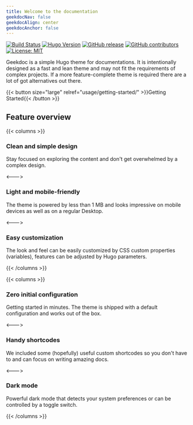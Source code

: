 ```yaml
---
title: Welcome to the documentation
geekdocNav: false
geekdocAlign: center
geekdocAnchor: false
---
```


<!-- markdownlint-capture -->
<!-- markdownlint-disable MD033 -->

<span class="badge-placeholder">[![Build Status](https://img.shields.io/drone/build/thegeeklab/hugo-geekdoc?logo=drone&server=https%3A%2F%2Fdrone.thegeeklab.de)](https://drone.thegeeklab.de/thegeeklab/hugo-geekdoc)</span>
<span class="badge-placeholder">[![Hugo Version](https://img.shields.io/badge/hugo-0.93-blue.svg)](https://gohugo.io)</span>
<span class="badge-placeholder">[![GitHub release](https://img.shields.io/github/v/release/thegeeklab/hugo-geekdoc)](https://github.com/thegeeklab/hugo-geekdoc/releases/latest)</span>
<span class="badge-placeholder">[![GitHub contributors](https://img.shields.io/github/contributors/thegeeklab/hugo-geekdoc)](https://github.com/thegeeklab/hugo-geekdoc/graphs/contributors)</span>
<span class="badge-placeholder">[![License: MIT](https://img.shields.io/github/license/thegeeklab/hugo-geekdoc)](https://github.com/thegeeklab/hugo-geekdoc/blob/main/LICENSE)</span>

<!-- markdownlint-restore -->

Geekdoc is a simple Hugo theme for documentations. It is intentionally designed as a fast and lean theme and may not fit the requirements of complex projects. If a more feature-complete theme is required there are a lot of got alternatives out there.

{{< button size="large" relref="usage/getting-started/" >}}Getting Started{{< /button >}}

## Feature overview

{{< columns >}}

### Clean and simple design

Stay focused on exploring the content and don't get overwhelmed by a complex design.

<--->

### Light and mobile-friendly

The theme is powered by less than 1 MB and looks impressive on mobile devices as well as on a regular Desktop.

<--->

### Easy customization

The look and feel can be easily customized by CSS custom properties (variables), features can be adjusted by Hugo parameters.

{{< /columns >}}

{{< columns >}}

### Zero initial configuration

Getting started in minutes. The theme is shipped with a default configuration and works out of the box.

<--->

### Handy shortcodes

We included some (hopefully) useful custom shortcodes so you don't have to and can focus on writing amazing docs.

<--->

### Dark mode

Powerful dark mode that detects your system preferences or can be controlled by a toggle switch.

{{< /columns >}}